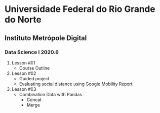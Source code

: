 # Universidade Federal do Rio Grande do Norte
## Instituto Metrópole Digital
### Data Science I 2020.6

1. Lesson #01
	- Course Outline
2. Lesson #02
	- Guided project
	- Evaluating social distance using Google Mobility Report
3. Lesson #03
	- Combination Data with Pandas
		- Concat
		- Merge
   
